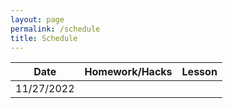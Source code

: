 ```yaml
---
layout: page
permalink: /schedule
title: Schedule
---
```


| Date | Homework/Hacks | Lesson |
| - | - | - |
| 11/27/2022 | []() |  |